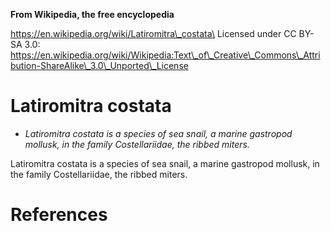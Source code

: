 **From Wikipedia, the free encyclopedia**

https://en.wikipedia.org/wiki/Latiromitra\_costata\
Licensed under CC BY-SA 3.0:\
https://en.wikipedia.org/wiki/Wikipedia:Text\_of\_Creative\_Commons\_Attribution-ShareAlike\_3.0\_Unported\_License

Latiromitra costata
===================

-   *Latiromitra costata is a species of sea snail, a marine gastropod
    mollusk, in the family Costellariidae, the ribbed miters.*

Latiromitra costata is a species of sea snail, a marine gastropod
mollusk, in the family Costellariidae, the ribbed miters.

References
==========
